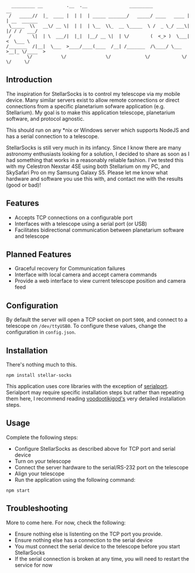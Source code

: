 ```
  _________ __         .__  .__                _________              __            
 /   _____//  |_  ____ |  | |  | _____ _______/   _____/ ____   ____ |  | __  ______
 \_____  \\   __\/ __ \|  | |  | \__  \\_  __ \_____  \ /  _ \_/ ___\|  |/ / /  ___/
 /        \|  | \  ___/|  |_|  |__/ __ \|  | \/        (  <_> )  \___|    <  \___ \ 
/_______  /|__|  \___  >____/____(____  /__| /_______  /\____/ \___  >__|_ \/____  >
        \/           \/               \/             \/            \/     \/     \/ 
```
## Introduction

The inspiration for StellarSocks is to control my telescope via my mobile device.  Many similar servers exist to allow remote connections or direct connections from a specific planetarium sofware application (e.g. Stellarium).  My goal is to make this application telescope, planetarium software, and protocol agnostic.

This should run on any *nix or Windows server which supports NodeJS and has a serial connection to a telescope.

StellarSocks is still very much in its infancy. Since I know there are many astronomy enthusiasts looking for a solution, I decided to share as soon as I had something that works in a reasonably reliable fashion.  I've tested this with my Celestron Nexstar 4SE using both Stellarium on my PC, and SkySafari Pro on my Samsung Galaxy S5.  Please let me know what hardware and software you use this with, and contact me with the results (good or bad)!

## Features

* Accepts TCP connections on a configurable port
* Interfaces with a telescope using a serial port (or USB)
* Facilitates bidirectional communication between planetarium software and telescope

## Planned Features

* Graceful recovery for Communication failures
* Interface with local camera and accept camera commands
* Provide a web interface to view current telescope position and camera feed

## Configuration

By default the server will open a TCP socket on port `5000`, and connect to a telescope on `/dev/ttyUSB0`. To configure these values, change the configuration in `config.json`.

## Installation

There's nothing much to this. 

```
npm install stellar-socks
```

This application uses core libraries with the exception of [serialport](https://github.com/voodootikigod/node-serialport). Serialport may require specific installation steps but rather than repeating them here, I recommend reading [voodootikigod's](https://github.com/voodootikigod) very detailed installation steps.

## Usage

Complete the following steps:

* Configure StellarSocks as described above for TCP port and serial device
* Turn on your telescope
* Connect the server hardware to the serial/RS-232 port on the telescope
* Align your telescope
* Run the application using the following command:

```
npm start
```

## Troubleshooting

More to come here.  For now, check the following:

* Ensure nothing else is listenting on the TCP port you provide.
* Ensure nothing else has a connection to the serial device
* You must connect the serial device to the telescope before you start StellarSocks
* If the serial connection is broken at any time, you will need to restart the service for now
